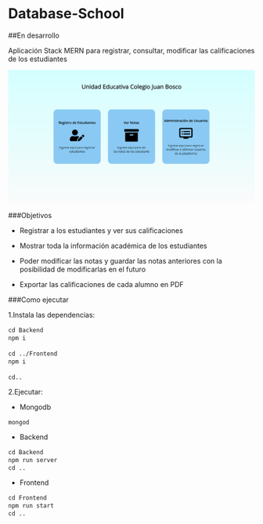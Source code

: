 # Database-School

##En desarrollo

Aplicación Stack MERN para registrar, consultar, modificar las calificaciones de los estudiantes

<img src="https://github.com/Rufi512/Database-School/blob/master/Capture.png" />

###Objetivos

* Registrar a los estudiantes y ver sus calificaciones
 
* Mostrar toda la información académica de los estudiantes 

* Poder modificar las notas y guardar las notas anteriores con la posibilidad de modificarlas en el futuro

* Exportar las calificaciones de cada alumno en PDF

###Como ejecutar

1.Instala las dependencias:
```
cd Backend
npm i

cd ../Frontend
npm i

cd..
```

2.Ejecutar:

* Mongodb

```
mongod
```


* Backend
```
cd Backend
npm run server
cd ..
```

* Frontend
```
cd Frontend
npm run start
cd ..
```

